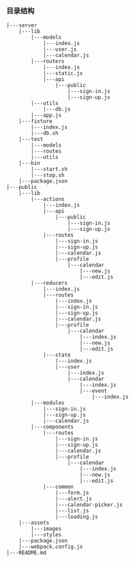 ### 目录结构

    |---server  
        |---lib
            |---models
                |---index.js
                |---user.js
                |---calendar.js
            |---routers
                |---index.js
                |---static.js
                |---api
                    |---public
                        |---sign-in.js
                        |---sign-up.js
            |---utils
                |---db.js
            |---app.js
        |---fixture
            |---index.js
            |---db.sh
        |---test
            |---models
            |---routes
            |---utils
        |---bin
            |---start.sh
            |---stop.sh
        |---package.json
    |---public
        |---lib
            |---actions
                |---index.js
                |---api
                    |---public
                        |---sign-in.js
                        |---sign-up.js
                |---routes
                    |---sign-in.js
                    |---sign-up.js
                    |---calendar.js
                    |---profile
                        |---calendar
                            |---new.js
                            |---edit.js
            |---reducers
                |---index.js
                |---routes
                    |---index.js
                    |---sign-in.js
                    |---sign-up.js
                    |---calendar.js
                    |---profile
                        |---calendar
                            |---index.js
                            |---new.js
                            |---edit.js
                |---state
                    |---index.js
                    |---user
                        |---index.js
                        |---calendar
                            |---index.js
                            |---event
                                |---index.js
            |---modules
                |---sign-in.js
                |---sign-up.js
                |---calendar.js
            |---components
                |---routes
                    |---sign-in.js
                    |---sign-up.js
                    |---calendar.js
                    |---profile
                        |---calendar
                            |---index.js
                            |---new.js
                            |---edit.js
                |---common
                    |---form.js
                    |---alert.js
                    |---calendar-picker.js
                    |---list.js
                    |---loading.js
        |---assets
            |---images
            |---styles
        |---package.json
        |---webpack.config.js
    |---README.md

